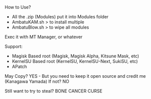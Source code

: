 How to Use?
- All the .zip (Modules) put it into Modules folder
- AmbatuKAM.sh > to install multiple
- AmbatuBlow.sh > to wipe all modules

Exec it with MT Manager, or whatever 

Support:
- Magisk Based root (Magisk, Magisk Alpha, Kitsune Mask, etc)
- KernelSU Based root (KernelSU, KernelSU-Next, SukiSU, etc)
- APatch

May Copy? 
YES - But you need to keep it open source and credit me (Kanagawa Yamada)
If not? NO 

Still want to try to steal? BONE CANCER CURSE